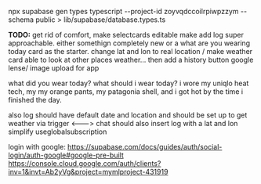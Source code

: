 npx supabase gen types typescript --project-id zoyvqdccoilrpiwpzzym --schema public > lib/supabase/database.types.ts


**TODO:**
get rid of comfort, make selectcards editable
make add log super approachable. either somethign completely new or a what are you wearing today card as the starter.
change lat and lon to real location / make weather card able to look at other places weather... then add a history button
google lense/ image upload for app

what did you wear today?
what should i wear today?
i wore my uniqlo heat tech, my my orange pants, my patagonia shell, and i got hot by the time i finished the day.


also log should have default date and location and should be set up to get weather via trigger   <--->
chat should also insert log with a lat and lon
simplify useglobalsubscription




login with google:
https://supabase.com/docs/guides/auth/social-login/auth-google#google-pre-built
https://console.cloud.google.com/auth/clients?inv=1&invt=Ab2yVg&project=mymlproject-431919